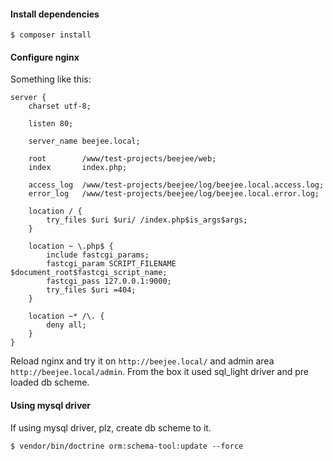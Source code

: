 #### Install dependencies

`$ composer install`

#### Configure nginx

Something like this:

```
server {
    charset utf-8;

    listen 80;

    server_name beejee.local;

    root        /www/test-projects/beejee/web;
    index       index.php;

    access_log  /www/test-projects/beejee/log/beejee.local.access.log;
    error_log   /www/test-projects/beejee/log/beejee.local.error.log;

    location / {
        try_files $uri $uri/ /index.php$is_args$args;
    }

    location ~ \.php$ {
        include fastcgi_params;
        fastcgi_param SCRIPT_FILENAME $document_root$fastcgi_script_name;
        fastcgi_pass 127.0.0.1:9000;
        try_files $uri =404;
    }

    location ~* /\. {
        deny all;
    }
}
```

Reload nginx and try it on `http://beejee.local/` and admin area `http://beejee.local/admin`. From the box it used sql_light driver and pre loaded db scheme.

#### Using mysql driver

If using mysql driver, plz, create db scheme to it.

`$ vendor/bin/doctrine orm:schema-tool:update --force`
